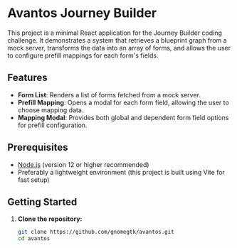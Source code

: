# Avantos Journey Builder

This project is a minimal React application for the Journey Builder coding challenge. It demonstrates a system that retrieves a blueprint graph from a mock server, transforms the data into an array of forms, and allows the user to configure prefill mappings for each form's fields.

## Features

- **Form List**: Renders a list of forms fetched from a mock server.
- **Prefill Mapping**: Opens a modal for each form field, allowing the user to choose mapping data.
- **Mapping Modal**: Provides both global and dependent form field options for prefill configuration.


## Prerequisites

- [Node.js](https://nodejs.org/) (version 12 or higher recommended)
- Preferably a lightweight environment (this project is built using Vite for fast setup)

## Getting Started

1. **Clone the repository:**

   ```bash
   git clone https://github.com/gnomegtk/avantos.git
   cd avantos
